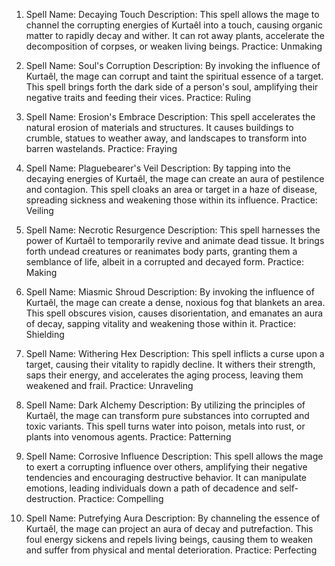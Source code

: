 1.  Spell Name: Decaying Touch Description: This spell allows the mage to channel the corrupting energies of Kurtaêl into a touch, causing organic matter to rapidly decay and wither. It can rot away plants, accelerate the decomposition of corpses, or weaken living beings. Practice: Unmaking

2.  Spell Name: Soul's Corruption Description: By invoking the influence of Kurtaêl, the mage can corrupt and taint the spiritual essence of a target. This spell brings forth the dark side of a person's soul, amplifying their negative traits and feeding their vices. Practice: Ruling

3.  Spell Name: Erosion's Embrace Description: This spell accelerates the natural erosion of materials and structures. It causes buildings to crumble, statues to weather away, and landscapes to transform into barren wastelands. Practice: Fraying

4.  Spell Name: Plaguebearer's Veil Description: By tapping into the decaying energies of Kurtaêl, the mage can create an aura of pestilence and contagion. This spell cloaks an area or target in a haze of disease, spreading sickness and weakening those within its influence. Practice: Veiling

5.  Spell Name: Necrotic Resurgence Description: This spell harnesses the power of Kurtaêl to temporarily revive and animate dead tissue. It brings forth undead creatures or reanimates body parts, granting them a semblance of life, albeit in a corrupted and decayed form. Practice: Making

6.  Spell Name: Miasmic Shroud Description: By invoking the influence of Kurtaêl, the mage can create a dense, noxious fog that blankets an area. This spell obscures vision, causes disorientation, and emanates an aura of decay, sapping vitality and weakening those within it. Practice: Shielding

7.  Spell Name: Withering Hex Description: This spell inflicts a curse upon a target, causing their vitality to rapidly decline. It withers their strength, saps their energy, and accelerates the aging process, leaving them weakened and frail. Practice: Unraveling

8.  Spell Name: Dark Alchemy Description: By utilizing the principles of Kurtaêl, the mage can transform pure substances into corrupted and toxic variants. This spell turns water into poison, metals into rust, or plants into venomous agents. Practice: Patterning

9.  Spell Name: Corrosive Influence Description: This spell allows the mage to exert a corrupting influence over others, amplifying their negative tendencies and encouraging destructive behavior. It can manipulate emotions, leading individuals down a path of decadence and self-destruction. Practice: Compelling

10. Spell Name: Putrefying Aura Description: By channeling the essence of Kurtaêl, the mage can project an aura of decay and putrefaction. This foul energy sickens and repels living beings, causing them to weaken and suffer from physical and mental deterioration. Practice: Perfecting